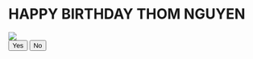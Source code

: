 <!DOCTYPE html>
</html lang="en">
    <head>
        <link rel="stylesheet" href="./style/css/styles.css">

 </head> 
    <body>
        <div class="container">
            <div >
                <h1 class = "header_text">HAPPY BIRTHDAY THOM NGUYEN</h1>
            </div>
            <div class="gif_container">
                <img src="[https://media.giphy.com/media/LnKonfpQ44fNvuGLkA/giphy.gif] alt="Cute animated illustration">
            </div>
            <div class = "buttons">
                <button class="btn" id = "yesButton" onclick="nextPage()">Yes</button>
                <button class="btn" id="noButton" onmouseover="moveButton()">No</button>
                <script>
                    function nextPage() {
                        window.location.href = "yes.html";
                    }
                    
                    function moveButton() {
                        var x = Math.random() * (window.innerWidth - document.getElementById('noButton').offsetWidth);
                        var y = Math.random() * (window.innerHeight - document.getElementById('noButton').offsetHeight);
                        document.getElementById('noButton').style.left = `${x}px`;
                        document.getElementById('noButton').style.top = `${y}px`;
                    }
                </script> 
            </div>
        </div>
       
    </body> 
</html>
